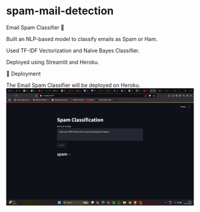 # spam-mail-detection
Email Spam Classifier 📧

Built an NLP-based model to classify emails as Spam or Ham.

Used TF-IDF Vectorization and Naïve Bayes Classifier.

Deployed using Streamlit and Heroku.

🚀 Deployment

The Email Spam Classifier will be deployed on Heroku.
![Screenshot](Screenshot%20(18).png)
